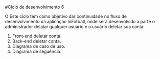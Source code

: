 #Ciclo de desenvolvimento 6

O Este ciclo tem como objetivo dar continuidade no fluxo de desenvolvimento da aplicação InFotball, onde será desenvolvido a parte o administrador delatar qualquer usuário e o usuário deletar sua conta.

1. Front-end deletar conta.
2. Back-end deletar conta.
3. Diagrama de caso de uso.
4. Diagrama de seguência.
